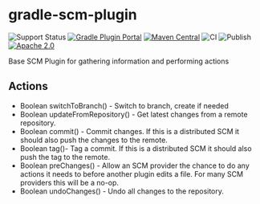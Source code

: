 gradle-scm-plugin
=================

![Support Status](https://img.shields.io/badge/nebula-active-green.svg)
[![Gradle Plugin Portal](https://img.shields.io/maven-metadata/v/https/plugins.gradle.org/m2/com.netflix.nebula/gradle-scm-plugin/maven-metadata.xml.svg?label=gradlePluginPortal)](https://plugins.gradle.org/plugin/nebula.gradle-scm)
[![Maven Central](https://img.shields.io/maven-central/v/com.netflix.nebula/gradle-scm-plugin)](https://maven-badges.herokuapp.com/maven-central/com.netflix.nebula/gradle-scm-plugin)
![CI](https://github.com/nebula-plugins/gradle-scm-plugin/actions/workflows/ci.yml/badge.svg)
![Publish](https://github.com/nebula-plugins/gradle-scm-plugin/actions/workflows/publish.yml/badge.svg)
[![Apache 2.0](https://img.shields.io/github/license/nebula-plugins/gradle-scm-plugin.svg)](http://www.apache.org/licenses/LICENSE-2.0)


Base SCM Plugin for gathering information and performing actions

Actions
-------

* Boolean switchToBranch() - Switch to branch, create if needed
* Boolean updateFromRepository() - Get latest changes from a remote repository.
* Boolean commit() - Commit changes. If this is a distributed SCM it should also push the changes to the remote.
* Boolean tag()- Tag a commit. If this is a distributed SCM it should also push the tag to the remote.
* Boolean preChanges() - Allow an SCM provider the chance to do any actions it needs to before another plugin edits a file. For many SCM providers this will be a no-op.
* Boolean undoChanges() - Undo all changes to the repository.

